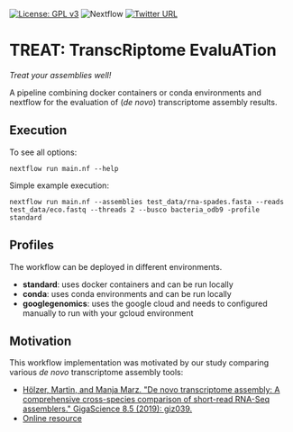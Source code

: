 <!--[![Build Status](https://travis-ci.org/hoelzer/ribap.svg?branch=master)](https://travis-ci.org/hoelzer/ribap)-->
[![License: GPL v3](https://img.shields.io/badge/License-GPL%20v3-blue.svg)](https://www.gnu.org/licenses/gpl-3.0)
![Nextflow](https://img.shields.io/badge/Language-Nextflow-green.svg)
[![Twitter URL](https://img.shields.io/twitter/url/https/twitter.com/martinhoelzer?label=%40martinhoelzer&style=social)](https://twitter.com/martinhoelzer)

# TREAT: TranscRiptome EvaluATion

_Treat your assemblies well!_

A pipeline combining docker containers or conda environments and nextflow for the evaluation of (_de
novo_) transcriptome assembly results.

## Execution

To see all options:
````
nextflow run main.nf --help
````

Simple example execution:
````
nextflow run main.nf --assemblies test_data/rna-spades.fasta --reads test_data/eco.fastq --threads 2 --busco bacteria_odb9 -profile standard
````

## Profiles

The workflow can be deployed in different environments. 

* __standard__: uses docker containers and can be run locally
* __conda__: uses conda environments and can be run locally
* __googlegenomics__: uses the google cloud and needs to configured manually to run with your gcloud environment


## Motivation

This workflow implementation was motivated by our study comparing various _de novo_ transcriptome assembly tools:

* [Hölzer, Martin, and Manja Marz. "De novo transcriptome assembly: A comprehensive cross-species comparison of short-read RNA-Seq assemblers." GigaScience 8.5 (2019): giz039.](https://doi.org/10.1093/gigascience/giz039)
* [Online resource](https://www.rna.uni-jena.de/supplements/assembly/)
